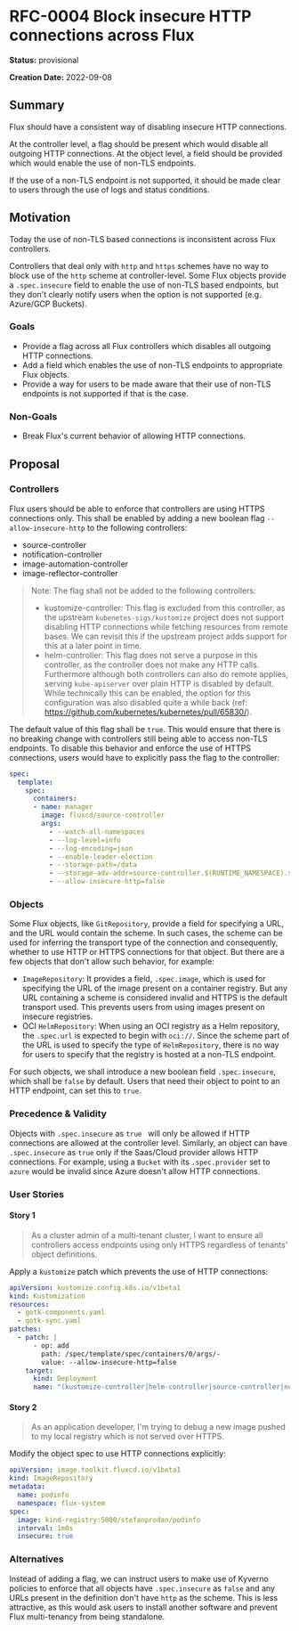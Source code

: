 # RFC-0004 Block insecure HTTP connections across Flux

**Status:** provisional

**Creation Date:** 2022-09-08

## Summary
Flux should have a consistent way of disabling insecure HTTP connections.

At the controller level, a flag should be present which would disable all outgoing HTTP connections.
At the object level, a field should be provided which would enable the use of non-TLS endpoints.

If the use of a non-TLS endpoint is not supported, it should be made clear to users through the use of
logs and status conditions.

## Motivation
Today the use of non-TLS based connections is inconsistent across Flux controllers.

Controllers that deal only with `http` and `https` schemes have no way to block use of the `http` scheme at controller-level.
Some Flux objects provide a `.spec.insecure` field to enable the use of non-TLS based endpoints, but they don't clearly notify users when the option is not supported (e.g. Azure/GCP Buckets).

### Goals
* Provide a flag across all Flux controllers which disables all outgoing HTTP connections.
* Add a field which enables the use of non-TLS endpoints to appropriate Flux objects.
* Provide a way for users to be made aware that their use of non-TLS endpoints is not supported if that is the case.

### Non-Goals
* Break Flux's current behavior of allowing HTTP connections.

## Proposal

### Controllers
Flux users should be able to enforce that controllers are using HTTPS connections only.
This shall be enabled by adding a new boolean flag `--allow-insecure-http` to the following controllers:
* source-controller
* notification-controller
* image-automation-controller
* image-reflector-controller

> Note: The flag shall not be added to the following controllers:
> * kustomize-controller: This flag is excluded from this controller, as the upstream `kubenetes-sigs/kustomize` project
> does not support disabling HTTP connections while fetching resources from remote bases. We can revisit this if the
> upstream project adds support for this at a later point in time.
> * helm-controller: This flag does not serve a purpose in this controller, as the controller does not make any HTTP calls.
> Furthermore although both controllers can also do remote applies, serving `kube-apiserver` over plain
> HTTP is disabled by default. While technically this can be enabled, the option for this configuration was also disabled
> quite a while back (ref: https://github.com/kubernetes/kubernetes/pull/65830/).

The default value of this flag shall be `true`. This would ensure that there is no breaking change with controllers
still being able to access non-TLS endpoints. To disable this behavior and enforce the use of HTTPS connections, users would
have to explicitly pass the flag to the controller:

```yaml
spec:
  template:
    spec:
      containers:
      - name: manager
        image: fluxcd/source-controller
        args:
          - --watch-all-namespaces
          - --log-level=info
          - --log-encoding=json
          - --enable-leader-election
          - --storage-path=/data
          - --storage-adv-addr=source-controller.$(RUNTIME_NAMESPACE).svc.cluster.local.
          - --allow-insecure-http=false
```

### Objects
Some Flux objects, like `GitRepository`, provide a field for specifying a URL, and the URL would contain the scheme.
In such cases, the scheme can be used for inferring the transport type of the connection and consequently,
whether to use HTTP or HTTPS connections for that object.
But there are a few objects that don't allow such behavior, for example:

* `ImageRepository`: It provides a field, `.spec.image`, which is used for specifying the URL of the image present on
a container registry. But any URL containing a scheme is considered invalid and HTTPS is the default transport used.
This prevents users from using images present on insecure registries.
* OCI `HelmRepository`: When using an OCI registry as a Helm repository, the `.spec.url` is expected to begin with `oci://`.
Since the scheme part of the URL is used to specify the type of `HelmRepository`, there is no way for users to specify
that the registry is hosted at a non-TLS endpoint.

For such objects, we shall introduce a new boolean field `.spec.insecure`, which shall be `false` by default. Users that
need their object to point to an HTTP endpoint, can set this to `true`.

### Precedence & Validity
Objects with `.spec.insecure` as `true ` will only be allowed if HTTP connections are allowed at the controller level.
Similarly, an object can have `.spec.insecure` as `true` only if the Saas/Cloud provider allows HTTP connections.
For example, using a `Bucket` with its `.spec.provider` set to `azure` would be invalid since Azure doesn't allow
HTTP connections.


### User Stories

#### Story 1
> As a cluster admin of a multi-tenant cluster, I want to ensure all controllers access endpoints using only HTTPS
> regardless of tenants' object definitions.

Apply a `kustomize` patch which prevents the use of HTTP connections:

```yaml
apiVersion: kustomize.config.k8s.io/v1beta1
kind: Kustomization
resources:
  - gotk-components.yaml
  - gotk-sync.yaml
patches:
  - patch: |
      - op: add
        path: /spec/template/spec/containers/0/args/-
        value: --allow-insecure-http=false
    target:
      kind: Deployment
      name: "(kustomize-controller|helm-controller|source-controller|notification-controller)"
```

#### Story 2
> As an application developer, I'm trying to debug a new image pushed to my local registry which
> is not served over HTTPS.

Modify the object spec to use HTTP connections explicitly:
```yaml
apiVersion: image.toolkit.fluxcd.io/v1beta1
kind: ImageRepository
metadata:
  name: podinfo
  namespace: flux-system
spec:
  image: kind-registry:5000/stefanprodan/podinfo
  interval: 1m0s
  insecure: true
```

### Alternatives
Instead of adding a flag, we can instruct users to make use of Kyverno policies to enforce that
all objects have `.spec.insecure` as `false` and any URLs present in the definition don't have `http`
as the scheme. This is less attractive, as this would ask users to install another software and prevent
Flux multi-tenancy from being standalone.
